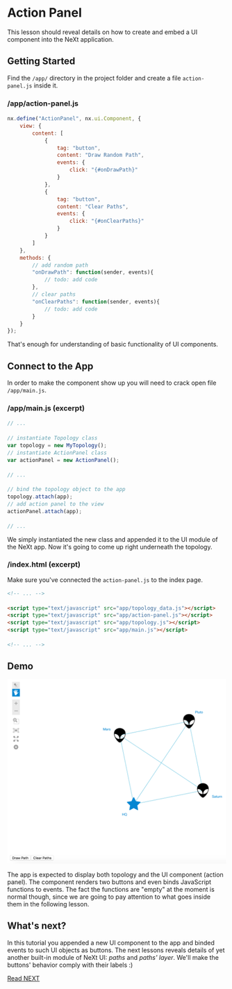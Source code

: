 # Action Panel
This lesson should reveal details on how to create and embed a UI component into the NeXt application.

## Getting Started
Find the ```/app/``` directory in the project folder and create a file ```action-panel.js``` inside it.

### /app/action-panel.js
```JavaScript
nx.define("ActionPanel", nx.ui.Component, {
	view: {
		content: [
			{
				tag: "button",
				content: "Draw Random Path",
				events: {
					click: "{#onDrawPath}"
				}
			},
			{
				tag: "button",
				content: "Clear Paths",
				events: {
					click: "{#onClearPaths}"
				}
			}
		]
	},
	methods: {
		// add random path
		"onDrawPath": function(sender, events){
			// todo: add code
		},
		// clear paths
		"onClearPaths": function(sender, events){
			// todo: add code
		}
	}
});
```

That's enough for understanding of basic functionality of UI components.

## Connect to the App
In order to make the component show up you will need to crack open file ```/app/main.js```. 

### /app/main.js (excerpt)
```JavaScript
// ...

// instantiate Topology class
var topology = new MyTopology();
// instantiate ActionPanel class
var actionPanel = new ActionPanel();

// ...

// bind the topology object to the app
topology.attach(app);
// add action panel to the view
actionPanel.attach(app);

// ...
```

We simply instantiated the new class and appended it to the UI module of the NeXt app. Now it's going to come up right underneath the topology.

### /index.html (excerpt)
Make sure you've connected the ```action-panel.js``` to the index page.

```HTML
<!-- ... -->

<script type="text/javascript" src="app/topology_data.js"></script>
<script type="text/javascript" src="app/action-panel.js"></script>
<script type="text/javascript" src="app/topology.js"></script>
<script type="text/javascript" src="app/main.js"></script>

<!-- ... -->
```

## Demo
![](../../images/tutorial-007-03/topology-action-panel.png)

The app is expected to display both topology and the UI component (action panel). The component renders two buttons and even binds JavaScript functions to events. The fact the functions are "empty" at the moment is normal though, since we are going to pay attention to what goes inside them in the following lesson.

## What's next?
In this tutorial you appended a new UI component to the app and binded events to such UI objects as buttons. The next lessons reveals details of yet another built-in module of NeXt UI: *paths* and *paths' layer*. We'll make the buttons' behavior comply with their labels :)

[Read NEXT](./letsplay-04.md)